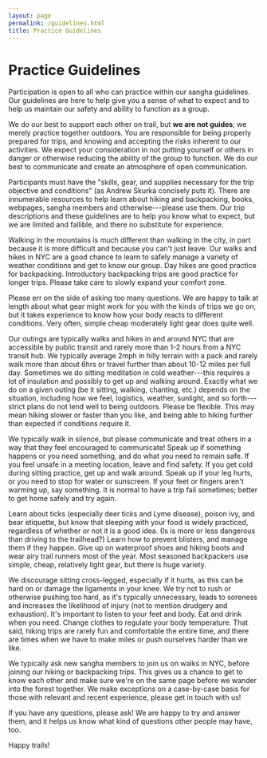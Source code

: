 ```yaml
---
layout: page
permalink: /guidelines.html
title: Practice Guidelines
---
```


<div class="row" markdown=1>
<div class="col-sm-10 col-md-9 col-lg-8" markdown=1>

# Practice Guidelines

Participation is open to all who can practice within our sangha guidelines.  Our guidelines are here to help give you a sense of what to expect and to help us maintain our safety and ability to function as a group.

We do our best to support each other on trail, but __we are not guides__; we merely practice together outdoors.  You are responsible for being properly prepared for trips, and knowing and accepting the risks inherent to our activities.  We expect your consideration in not putting yourself or others in danger or otherwise reducing the ability of the group to function.  We do our best to communicate and create an atmosphere of open communication.

Participants must have the "skills, gear, and supplies necessary for the trip objective and conditions" (as Andrew Skurka concisely puts it).  There are innumerable resources to help learn about hiking and backpacking, books, webpages, sangha members and otherwise---please use them.  Our trip descriptions and these guidelines are to help you know what to expect, but we are limited and fallible, and there no substitute for experience.

Walking in the mountains is much different than walking in the city, in part because it is more difficult and because you can't just leave.  Our walks and hikes in NYC are a good chance to learn to safely manage a variety of weather conditions and get to know our group.  Day hikes are good practice for backpacking.  Introductory backpacking trips are good practice for longer trips.  Please take care to slowly expand your comfort zone.

Please err on the side of asking too many questions.  We are happy to talk at length about what gear might work for you with the kinds of trips we go on, but it takes experience to know how your body reacts to different conditions.  Very often, simple cheap moderately light gear does quite well.  

Our outings are typically walks and hikes in and around NYC that are accessible by public transit and rarely more than 1-2 hours from a NYC transit hub.  We typically average 2mph in hilly terrain with a pack and rarely walk more than about 6hrs or travel further than about 10-12 miles per full day.  Sometimes we do sitting meditation in cold weather---this requires a lot of insulation and possibly to get up and walking around.  Exactly what we do on a given outing (be it sitting, walking, chanting, etc.) depends on the situation, including how we feel, logistics, weather, sunlight, and so forth---strict plans do not lend well to being outdoors.  Please be flexible.  This may mean hiking slower or faster than you like, and being able to hiking further than expected if conditions require it.

We typically walk in silence, but please communicate and treat others in a way that they feel encouraged to communicate!  Speak up if something happens or you need something, and do what you need to remain safe.  If you feel unsafe in a meeting location, leave and find safety.  If you get cold during sitting practice, get up and walk around.  Speak up if your leg hurts, or you need to stop for water or sunscreen.  If your feet or fingers aren't warming up, say something.  It is normal to have a trip fail sometimes; better to get home safely and try again.

Learn about ticks (especially deer ticks and Lyme disease), poison ivy, and bear etiquette, but know that sleeping with your food is widely practiced, regardless of whether or not it is a good idea. (Is is more or less dangerous than driving to the trailhead?)  Learn how to prevent blisters, and manage them if they happen.  Give up on waterproof shoes and hiking boots and wear airy trail runners most of the year.  Most seasoned backpackers use simple, cheap, relatively light gear, but there is huge variety.

We discourage sitting cross-legged, especially if it hurts, as this can be hard on or damage the ligaments in your knee.  We try not to rush or otherwise pushing too hard, as it's typically unnecessary, leads to soreness and increases the likelihood of injury (not to mention drudgery and exhaustion).  It's important to listen to your feet and body.  Eat and drink when you need.  Change clothes to  regulate your body temperature.  That said, hiking trips are rarely fun and comfortable the entire time, and there are times when we have to make miles or push ourselves harder than we like.

We typically ask new sangha members to join us on walks in NYC, before joining our hiking or backpacking trips.  This gives us a chance to get to know each other and make sure we're on the same page before we wander into the forest together.  We make exceptions on a case-by-case basis for those with relevant and recent experience, please get in touch with us!

If you have any questions, please ask!  We are happy to try and answer them, and it helps us know what kind of questions other people may have, too.

Happy trails!

</div>
</div>

